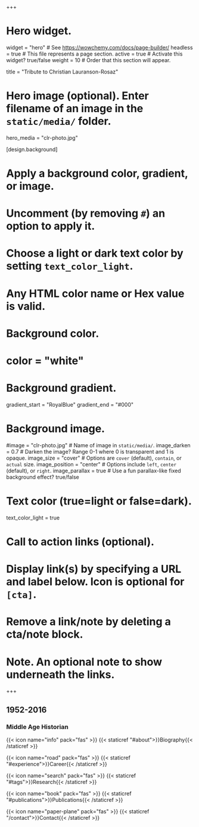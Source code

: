 +++
# Hero widget.
widget = "hero"  # See https://wowchemy.com/docs/page-builder/
headless = true  # This file represents a page section.
active = true  # Activate this widget? true/false
weight = 10  # Order that this section will appear.

title = "Tribute to Christian Lauranson-Rosaz"

# Hero image (optional). Enter filename of an image in the `static/media/` folder.
hero_media = "clr-photo.jpg"

[design.background]
  # Apply a background color, gradient, or image.
  #   Uncomment (by removing `#`) an option to apply it.
  #   Choose a light or dark text color by setting `text_color_light`.
  #   Any HTML color name or Hex value is valid.

  # Background color.
  # color = "white"
  
  # Background gradient.
  gradient_start = "RoyalBlue"
  gradient_end = "#000"
  
  # Background image.
  #image = "clr-photo.jpg"  # Name of image in `static/media/`.
  image_darken = 0.7  # Darken the image? Range 0-1 where 0 is transparent and 1 is opaque.
  image_size = "cover"  #  Options are `cover` (default), `contain`, or `actual` size.
  image_position = "center"  # Options include `left`, `center` (default), or `right`.
  image_parallax = true  # Use a fun parallax-like fixed background effect? true/false
  
  # Text color (true=light or false=dark).
  text_color_light = true

# Call to action links (optional).
#   Display link(s) by specifying a URL and label below. Icon is optional for `[cta]`.
#   Remove a link/note by deleting a cta/note block.
# Note. An optional note to show underneath the links. 

+++

## 1952-2016

### Middle Age Historian

{{< icon name="info" pack="fas" >}} {{< staticref "#about">}}Biography{{< /staticref >}}

{{< icon name="road" pack="fas" >}} {{< staticref "#experience">}}Career{{< /staticref >}}

{{< icon name="search" pack="fas" >}} {{< staticref "#tags">}}Research{{< /staticref >}}

{{< icon name="book" pack="fas" >}} {{< staticref "#publications">}}Publications{{< /staticref >}}

{{< icon name="paper-plane" pack="fas" >}} {{< staticref "/contact">}}Contact{{< /staticref >}}
